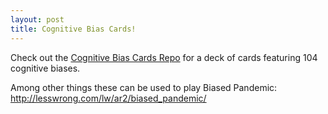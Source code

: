 ```yaml
---
layout: post
title: Cognitive Bias Cards!
---
```


Check out the [Cognitive Bias Cards Repo](https://github.com/RichardJActon/CognitiveBiasCards) for a deck of cards featuring 104 cognitive biases.

Among other things these can be used to play Biased Pandemic: http://lesswrong.com/lw/ar2/biased_pandemic/
